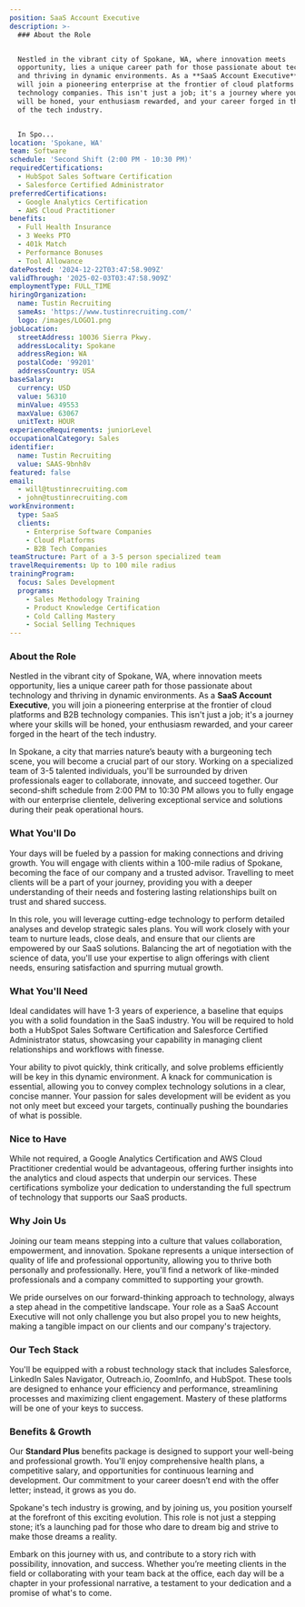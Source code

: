 ```yaml
---
position: SaaS Account Executive
description: >-
  ### About the Role


  Nestled in the vibrant city of Spokane, WA, where innovation meets
  opportunity, lies a unique career path for those passionate about technology
  and thriving in dynamic environments. As a **SaaS Account Executive**, you
  will join a pioneering enterprise at the frontier of cloud platforms and B2B
  technology companies. This isn't just a job; it's a journey where your skills
  will be honed, your enthusiasm rewarded, and your career forged in the heart
  of the tech industry.


  In Spo...
location: 'Spokane, WA'
team: Software
schedule: 'Second Shift (2:00 PM - 10:30 PM)'
requiredCertifications:
  - HubSpot Sales Software Certification
  - Salesforce Certified Administrator
preferredCertifications:
  - Google Analytics Certification
  - AWS Cloud Practitioner
benefits:
  - Full Health Insurance
  - 3 Weeks PTO
  - 401k Match
  - Performance Bonuses
  - Tool Allowance
datePosted: '2024-12-22T03:47:58.909Z'
validThrough: '2025-02-03T03:47:58.909Z'
employmentType: FULL_TIME
hiringOrganization:
  name: Tustin Recruiting
  sameAs: 'https://www.tustinrecruiting.com/'
  logo: /images/LOGO1.png
jobLocation:
  streetAddress: 10036 Sierra Pkwy.
  addressLocality: Spokane
  addressRegion: WA
  postalCode: '99201'
  addressCountry: USA
baseSalary:
  currency: USD
  value: 56310
  minValue: 49553
  maxValue: 63067
  unitText: HOUR
experienceRequirements: juniorLevel
occupationalCategory: Sales
identifier:
  name: Tustin Recruiting
  value: SAAS-9bnh8v
featured: false
email:
  - will@tustinrecruiting.com
  - john@tustinrecruiting.com
workEnvironment:
  type: SaaS
  clients:
    - Enterprise Software Companies
    - Cloud Platforms
    - B2B Tech Companies
teamStructure: Part of a 3-5 person specialized team
travelRequirements: Up to 100 mile radius
trainingProgram:
  focus: Sales Development
  programs:
    - Sales Methodology Training
    - Product Knowledge Certification
    - Cold Calling Mastery
    - Social Selling Techniques
---
```




### About the Role

Nestled in the vibrant city of Spokane, WA, where innovation meets opportunity, lies a unique career path for those passionate about technology and thriving in dynamic environments. As a **SaaS Account Executive**, you will join a pioneering enterprise at the frontier of cloud platforms and B2B technology companies. This isn't just a job; it's a journey where your skills will be honed, your enthusiasm rewarded, and your career forged in the heart of the tech industry.

In Spokane, a city that marries nature’s beauty with a burgeoning tech scene, you will become a crucial part of our story. Working on a specialized team of 3-5 talented individuals, you'll be surrounded by driven professionals eager to collaborate, innovate, and succeed together. Our second-shift schedule from 2:00 PM to 10:30 PM allows you to fully engage with our enterprise clientele, delivering exceptional service and solutions during their peak operational hours.

### What You'll Do

Your days will be fueled by a passion for making connections and driving growth. You will engage with clients within a 100-mile radius of Spokane, becoming the face of our company and a trusted advisor. Travelling to meet clients will be a part of your journey, providing you with a deeper understanding of their needs and fostering lasting relationships built on trust and shared success.

In this role, you will leverage cutting-edge technology to perform detailed analyses and develop strategic sales plans. You will work closely with your team to nurture leads, close deals, and ensure that our clients are empowered by our SaaS solutions. Balancing the art of negotiation with the science of data, you'll use your expertise to align offerings with client needs, ensuring satisfaction and spurring mutual growth.

### What You'll Need

Ideal candidates will have 1-3 years of experience, a baseline that equips you with a solid foundation in the SaaS industry. You will be required to hold both a HubSpot Sales Software Certification and Salesforce Certified Administrator status, showcasing your capability in managing client relationships and workflows with finesse.

Your ability to pivot quickly, think critically, and solve problems efficiently will be key in this dynamic environment. A knack for communication is essential, allowing you to convey complex technology solutions in a clear, concise manner. Your passion for sales development will be evident as you not only meet but exceed your targets, continually pushing the boundaries of what is possible.

### Nice to Have

While not required, a Google Analytics Certification and AWS Cloud Practitioner credential would be advantageous, offering further insights into the analytics and cloud aspects that underpin our services. These certifications symbolize your dedication to understanding the full spectrum of technology that supports our SaaS products.

### Why Join Us

Joining our team means stepping into a culture that values collaboration, empowerment, and innovation. Spokane represents a unique intersection of quality of life and professional opportunity, allowing you to thrive both personally and professionally. Here, you'll find a network of like-minded professionals and a company committed to supporting your growth.

We pride ourselves on our forward-thinking approach to technology, always a step ahead in the competitive landscape. Your role as a SaaS Account Executive will not only challenge you but also propel you to new heights, making a tangible impact on our clients and our company's trajectory.

### Our Tech Stack

You'll be equipped with a robust technology stack that includes Salesforce, LinkedIn Sales Navigator, Outreach.io, ZoomInfo, and HubSpot. These tools are designed to enhance your efficiency and performance, streamlining processes and maximizing client engagement. Mastery of these platforms will be one of your keys to success.

### Benefits & Growth

Our **Standard Plus** benefits package is designed to support your well-being and professional growth. You'll enjoy comprehensive health plans, a competitive salary, and opportunities for continuous learning and development. Our commitment to your career doesn’t end with the offer letter; instead, it grows as you do.

Spokane's tech industry is growing, and by joining us, you position yourself at the forefront of this exciting evolution. This role is not just a stepping stone; it’s a launching pad for those who dare to dream big and strive to make those dreams a reality.

Embark on this journey with us, and contribute to a story rich with possibility, innovation, and success. Whether you’re meeting clients in the field or collaborating with your team back at the office, each day will be a chapter in your professional narrative, a testament to your dedication and a promise of what's to come.
